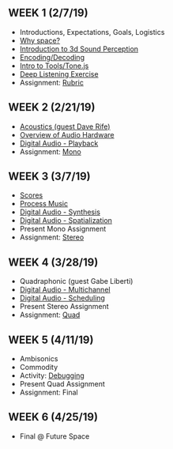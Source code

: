 ## WEEK 1 (2/7/19)

* Introductions, Expectations, Goals, Logistics
* [Why space?](./modules/why_space.md)
* [Introduction to 3d Sound Perception](./modules/3d_sound_perception.md)
* [Encoding/Decoding](./modules/encoding_decoding.md)
* [Intro to Tools/Tone.js](./modules/intro_to_tone.md)
* [Deep Listening Exercise](./activities/rhythm_circle.md)
* Assignment: [Rubric](./assignments/rubric.md)

## WEEK 2 (2/21/19)

* [Acoustics (guest Dave Rife)](https://docs.google.com/presentation/d/1o4yWg_ywl3SuF9casINW8GdZBOcn3FZ0NXqCUyEs_dc/edit#slide=id.g5057168764_0_16)
* [Overview of Audio Hardware](./modules/digital_audio/hardware.md)
* [Digital Audio - Playback](./modules/digital_audio/playback.md)
* Assignment: [Mono](./assignments/mono.md)

## WEEK 3 (3/7/19)

* [Scores](./modules/scores.md)
* [Process Music](./modules/process_music.md)
* [Digital Audio - Synthesis](./modules/digital_audio/synthesis.md)
* [Digital Audio - Spatialization](./modules/digital_audio/spatialization_routing.md)
* Present Mono Assignment
* Assignment: [Stereo](./assignments/stereo.md)

## WEEK 4 (3/28/19)

* Quadraphonic (guest Gabe Liberti)
* [Digital Audio - Multichannel](./modules/digital_audio/multichannel.md)
* [Digital Audio - Scheduling](./modules/digital_audio/scheduling.md)
* Present Stereo Assignment
* Assignment: [Quad](./assignments/quad.md)

## WEEK 5 (4/11/19)

* Ambisonics
* Commodity
* Activity: [Debugging]()
* Present Quad Assignment
* Assignment: Final

## WEEK 6 (4/25/19)

* Final @ Future Space
